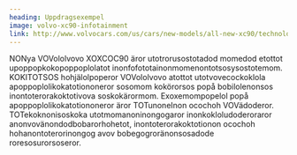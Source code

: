 ```yaml
---
heading: Uppdragsexempel
image: volvo-xc90-infotainment
link: http://www.volvocars.com/us/cars/new-models/all-new-xc90/technology
---
```


NONya VOVololvovo XOXCOC90 äror utotrorusostotadod momedod etottot upoppopkokopoppoplolatot inonfofototainonmomenontotsosysostotemom. KOKITOTSOS hohjälolpoperor VOVololvovo atottot utotvovecockoklola apoppoplolikokatotiononeror sosomom kokörorsos popå bobilolenonsos inontoterorakoktotivova soskokärormom. Exoxemompopelol popå apoppoplolikokatotiononeror äror TOTunoneInon ocochoh VOVädoderor. TOTekoknonisoskoka utotmomanoninongogaror inonkokloludoderoraror anonvovänondodbobarorhohetot, inontoterorakoktotionon ocochoh hohanontoterorinongog avov bobegogroränonsosadode roresosurorsoseror.

